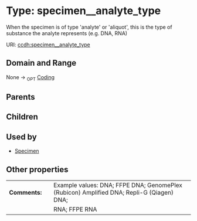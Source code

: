 
# Type: specimen__analyte_type


When the specimen is of type 'analyte' or 'aliquot', this is the type of substance the analyte represents (e.g. DNA, RNA)

URI: [ccdh:specimen__analyte_type](https://example.org/ccdh/specimen__analyte_type)


## Domain and Range

None ->  <sub>OPT</sub> [Coding](Coding.md)

## Parents


## Children


## Used by

 * [Specimen](Specimen.md)

## Other properties

|  |  |  |
| --- | --- | --- |
| **Comments:** | | Example values: DNA; FFPE DNA; GenomePlex (Rubicon) Amplified DNA; Repli-G (Qiagen) DNA;  |
|  | | RNA; FFPE RNA |


